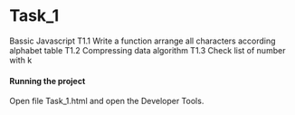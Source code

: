 # Task_1
Bassic Javascript
 T1.1 Write a function arrange all characters according alphabet table
 T1.2 Compressing data algorithm
 T1.3 Check list of number with k
 
 #### Running the project
 Open file Task_1.html  and open the Developer Tools.
 
 
 
